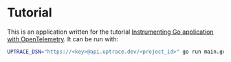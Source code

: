 # Tutorial

This is an application written for the tutorial
[Instrumenting Go application with OpenTelemetry](https://docs.uptrace.dev/go-tutorial/). It can be
run with:

```bash
UPTRACE_DSN="https://<key>@api.uptrace.dev/<project_id>" go run main.go
```
